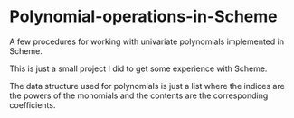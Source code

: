 # Polynomial-operations-in-Scheme
A few procedures for working with univariate polynomials implemented in Scheme.

This is just a small project I did to get some experience with Scheme.

The data structure used for polynomials is just a list where the indices are the powers of the monomials and the contents are the corresponding coefficients. 
